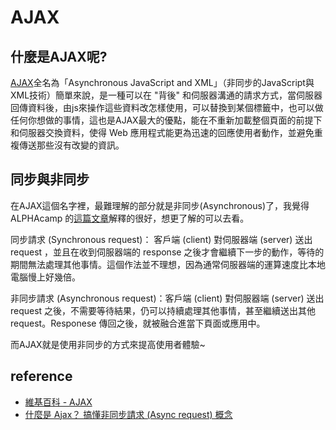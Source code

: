 # AJAX

## 什麼是AJAX呢?

[AJAX](https://zh.wikipedia.org/zh-tw/AJAX)全名為「Asynchronous JavaScript and XML」（非同步的JavaScript與XML技術）簡單來說，是一種可以在 "背後" 和伺服器溝通的請求方式，當伺服器回傳資料後，由js來操作這些資料改怎樣使用，可以替換到某個標籤中，也可以做任何你想做的事情，這也是AJAX最大的優點，能在不重新加載整個頁面的前提下和伺服器交換資料，使得 Web 應用程式能更為迅速的回應使用者動作，並避免重複傳送那些沒有改變的資訊。  

## 同步與非同步

在AJAX這個名字裡，最難理解的部分就是非同步(Asynchronous)了，我覺得 ALPHAcamp 的[這篇文章](https://tw.alphacamp.co/blog/ajax-asynchronous-request)解釋的很好，想更了解的可以去看。

同步請求 (Synchronous request)： 客戶端 (client) 對伺服器端 (server) 送出 request ，並且在收到伺服器端的 response 之後才會繼續下一步的動作，等待的期間無法處理其他事情。這個作法並不理想，因為通常伺服器端的運算速度比本地電腦慢上好幾倍。  

非同步請求 (Asynchronous request)：客戶端 (client) 對伺服器端 (server) 送出 request 之後，不需要等待結果，仍可以持續處理其他事情，甚至繼續送出其他 request。Responese 傳回之後，就被融合進當下頁面或應用中。

而AJAX就是使用非同步的方式來提高使用者體驗~

## reference
- [維基百科 - AJAX](https://zh.wikipedia.org/zh-tw/AJAX)  
- [什麼是 Ajax？ 搞懂非同步請求 (Async request) 概念](https://tw.alphacamp.co/blog/ajax-asynchronous-request)
